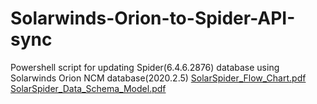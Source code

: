 # Solarwinds-Orion-to-Spider-API-sync
Powershell script for updating Spider(6.4.6.2876) database using Solarwinds Orion NCM database(2020.2.5)
[SolarSpider_Flow_Chart.pdf](https://github.com/Morshimus/Solarwinds-Orion-to-Spider-API-sync/files/9028543/SolarSpider_Flow_Chart.pdf)
[SolarSpider_Data_Schema_Model.pdf](https://github.com/Morshimus/Solarwinds-Orion-to-Spider-API-sync/files/9028545/SolarSpider_Data_Schema_Model.pdf)
